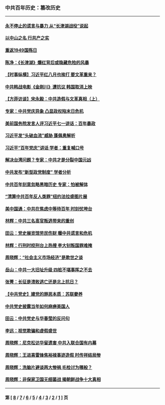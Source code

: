 ### 中共百年历史：篡改历史
---
#### [永不停止的谎言与暴力 从“长津湖战役”说起](../../pages/nf1176115/n13494094.md?08030430) 
#### [以中山之名 行共产之实](../../pages/nf1176115/n13346437.md?08030430) 
#### [重返1949国殇日](../../pages/nf1176115/n13346372.md?08030430) 
#### [陈净：《长津湖》爆红背后或隐藏危险的风暴](../../pages/nf1176115/n13314364.md?08030430) 
#### [【时事纵横】习近平红八月也挨打 要文革重来？](../../pages/nf1176115/n13231393.md?08030430) 
#### [中共韩战电影《金刚川》遭抗议 韩国取消上映](../../pages/nf1176115/n13219114.md?08030430) 
#### [【方菲访谈】宋永毅：中共造假与文革真相（上）](../../pages/nf1176115/n13200760.md?08030430) 
#### [专家：中共党庆异象 凸显政权陷末日危机](../../pages/nf1176115/n13067084.md?08030430) 
#### [美前国务院发言人评习近平七一讲话：百年暴政](../../pages/nf1176115/n13066986.md?08030430) 
#### [习近平发“头破血流”威胁 蓬佩奥解析](../../pages/nf1176115/n13063604.md?08030430) 
#### [习近平“百年党庆”讲话 学者：重复喊口号](../../pages/nf1176115/n13061411.md?08030430) 
#### [解决台湾问题？专家：中共才是分裂中国元凶](../../pages/nf1176115/n13060811.md?08030430) 
#### [中共发布“新型政党制度” 学者分析](../../pages/nf1176115/n13056354.md?08030430) 
#### [中共百年刻意忽略黑暗历史 专家：怕被解体](../../pages/nf1176115/n13056056.md?08030430) 
#### [“清算中共百年反人类罪”纽约法拉盛图片展](../../pages/nf1176115/n13052220.md?08030430) 
#### [美中国通：中共在焦虑中等待百年 时刻忧垮台](../../pages/nf1176115/n13048820.md?08030430) 
#### [林辉：中共三名高官叛逃带来的重创](../../pages/nf1176115/n13035206.md?08030430) 
#### [田云：党史展览馆劳民伤财 曝中共谎言和危机](../../pages/nf1176115/n13033900.md?08030430) 
#### [林辉：行刑时绞刑台上热搜 李大钊叛国罪难掩](../../pages/nf1176115/n13031965.md?08030430) 
#### [周晓辉：“社会主义市场经济”是欺世之谈](../../pages/nf1176115/n13024090.md?08030430) 
#### [岳山：中共一大旧址升级 四桩不堪事挥之不去](../../pages/nf1176115/n13021697.md?08030430) 
#### [张菁：长征是溃败逃亡还是北上抗日？](../../pages/nf1176115/n13020585.md?08030430) 
#### [【中共党史】建党的罪恶本质：苏联豢养](../../pages/nf1176115/n13011888.md?08030430) 
#### [中共党史披露当年如何麻痹美国人](../../pages/nf1176115/n12966400.md?08030430) 
#### [田云：中共党史与华春莹的反问句](../../pages/nf1176115/n12765178.md?08030430) 
#### [李远：视觉欺骗和虚假盛世](../../pages/nf1176115/n12993376.md?08030430) 
#### [周晓辉：尼克松访华留遗害 中共入联合国有内幕](../../pages/nf1176115/n12991422.md?08030430) 
#### [周晓辉：王进喜雷锋焦裕禄事迹造假 时传祥结局惨](../../pages/nf1176115/n12985497.md?08030430) 
#### [周晓辉：洗脑片避谈两大惨祸 毛检讨为哪般？](../../pages/nf1176115/n12971285.md?08030430) 
#### [周晓辉：非保家卫国无细菌战 揭朝鲜战争十大真相](../../pages/nf1176115/n12954161.md?08030430) 

---
#### 第 [ [8](./8.md?08030430) / [7](./7.md?08030430) / [6](./6.md?08030430) / [5](./5.md?08030430) / [4](./4.md?08030430) / [3](./3.md?08030430) / [2](./2.md?08030430) / [1](./1.md?08030430) ] 页
